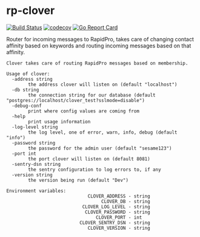 # rp-clover 

[![Build Status](https://travis-ci.org/nyaruka/rp-clover.svg?branch=main)](https://travis-ci.org/nyaruka/rp-clover) 
[![codecov](https://codecov.io/gh/nyaruka/rp-clover/branch/main/graph/badge.svg)](https://codecov.io/gh/nyaruka/rp-clover) 
[![Go Report Card](https://goreportcard.com/badge/github.com/nyaruka/rp-clover)](https://goreportcard.com/report/github.com/nyaruka/rp-clover)

Router for incoming messages to RapidPro, takes care of changing contact affinity based on keywords and routing incoming messages based on that affinity.

```
Clover takes care of routing RapidPro messages based on membership.

Usage of clover:
  -address string
    	the address clover will listen on (default "localhost")
  -db string
    	the connection string for our database (default "postgres://localhost/clover_test?sslmode=disable")
  -debug-conf
    	print where config values are coming from
  -help
    	print usage information
  -log-level string
    	the log level, one of error, warn, info, debug (default "info")
  -password string
    	the password for the admin user (default "sesame123")
  -port int
    	the port clover will listen on (default 8081)
  -sentry-dsn string
    	the sentry configuration to log errors to, if any
  -version string
    	the version being run (default "Dev")

Environment variables:
                              CLOVER_ADDRESS - string
                                   CLOVER_DB - string
                            CLOVER_LOG_LEVEL - string
                             CLOVER_PASSWORD - string
                                 CLOVER_PORT - int
                           CLOVER_SENTRY_DSN - string
                              CLOVER_VERSION - string
```
